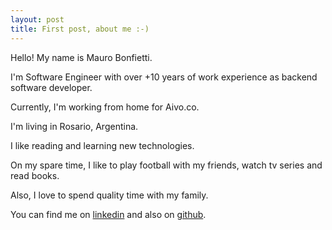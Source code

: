 ```yaml
---
layout: post
title: First post, about me :-)
---
```


Hello! My name is Mauro Bonfietti.

I'm Software Engineer with over +10 years of work experience as backend software developer.

Currently, I'm working from home for Aivo.co.

I'm living in Rosario, Argentina.

I like reading and learning new technologies.

On my spare time, I like to play football with my friends, watch tv series and read books.

Also, I love to spend quality time with my family.

You can find me on [linkedin](https://www.linkedin.com/in/mauro-bonfietti/) and also on [github](https://github.com/maurobonfietti/).
